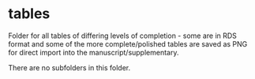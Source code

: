 # tables

Folder for all tables of differing levels of completion - some are in RDS format and some of the more complete/polished tables are saved as PNG for direct import into the manuscript/supplementary. 

There are no subfolders in this folder.

